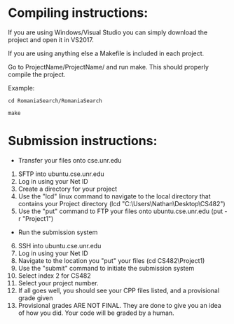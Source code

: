 # Compiling instructions:

If you are using Windows/Visual Studio you can simply download the project and open it in VS2017.

If you are using anything else a Makefile is included in each project.

Go to ProjectName/ProjectName/ and run make. This should properly compile the project.

Example:

	cd RomaniaSearch/RomaniaSearch

	make

# Submission instructions:

- Transfer your files onto cse.unr.edu
1. SFTP into ubuntu.cse.unr.edu
2. Log in using your Net ID
3. Create a directory for your project
4. Use the "lcd" linux command to navigate to the local directory that contains your Project directory (lcd "C:\Users\Nathan\Desktop\CS482\")
5. Use the "put" command to FTP your files onto ubuntu.cse.unr.edu (put -r "Project1")

- Run the submission system
6. SSH into ubuntu.cse.unr.edu
7. Log in using your Net ID
8. Navigate to the location you "put" your files (cd CS482\Project1\)
9. Use the "submit" command to initiate the submission system
10. Select index 2 for CS482
11. Select your project number.
12. If all goes well, you should see your CPP files listed, and a provisional grade given
13. Provisional grades ARE NOT FINAL. They are done to give you an idea of how you did. Your code will be graded by a human.